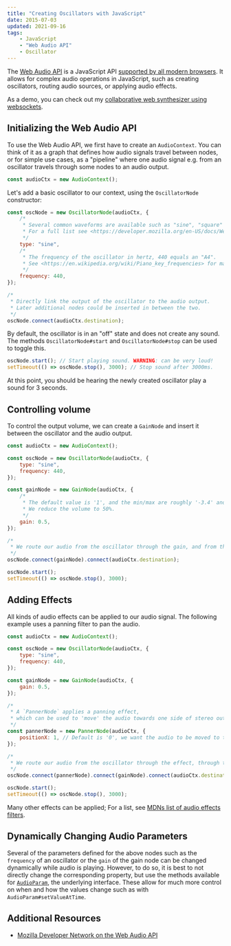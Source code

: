 ```yaml
---
title: "Creating Oscillators with JavaScript"
date: 2015-07-03
updated: 2021-09-16
tags:
    - JavaScript
    - "Web Audio API"
    - Oscillator
---
```


The [Web Audio API](https://developer.mozilla.org/en-US/docs/Web/API/Web_Audio_API) is a JavaScript API [supported by all modern browsers](https://developer.mozilla.org/en-US/docs/Web/API/Web_Audio_API#browser_compatibility). It allows for complex audio operations in JavaScript, such as creating oscillators, routing audio sources, or applying audio effects.

As a demo, you can check out my [collaborative web synthesizer using websockets](https://github.com/FelixRilling/socketsynth).

<!-- more -->

## Initializing the Web Audio API

To use the Web Audio API, we first have to create an `AudioContext`. You can think of it as a graph that defines how audio signals travel between nodes, or for simple use cases, as a "pipeline" where one audio signal e.g. from an oscillator travels through some nodes to an audio output.


```javascript
const audioCtx = new AudioContext();
```

Let's add a basic oscillator to our context, using the `OscillatorNode` constructor:

```javascript
const oscNode = new OscillatorNode(audioCtx, {
    /*
     * Several common waveforms are available such as "sine", "square" or "sawtooth".
     * For a full list see <https://developer.mozilla.org/en-US/docs/Web/API/OscillatorNode/type>.
     */
    type: "sine",
    /*
     * The frequency of the oscillator in hertz, 440 equals an "A4".
     * See <https://en.wikipedia.org/wiki/Piano_key_frequencies> for mapping between keys and frequencies.
     */
    frequency: 440,
});

/*
 * Directly link the output of the oscillator to the audio output.
 * Later additional nodes could be inserted in between the two.
 */
oscNode.connect(audioCtx.destination);
```

By default, the oscillator is in an "off" state and does not create any sound. The methods `OscillatorNode#start` and `OscillatorNode#stop` can be used to toggle this.

```javascript
oscNode.start(); // Start playing sound. WARNING: can be very loud!
setTimeout(() => oscNode.stop(), 3000); // Stop sound after 3000ms.
```

At this point, you should be hearing the newly created oscillator play a sound for 3 seconds.

## Controlling volume

To control the output volume, we can create a `GainNode` and insert it between the oscillator and the audio output.

```javascript
const audioCtx = new AudioContext();

const oscNode = new OscillatorNode(audioCtx, {
    type: "sine",
    frequency: 440,
});

const gainNode = new GainNode(audioCtx, {
    /*
     * The default value is '1', and the min/max are roughly '-3.4' and '3.4' respectively.
     * We reduce the volume to 50%.
     */
    gain: 0.5,
});

/*
 * We route our audio from the oscillator through the gain, and from there to the output.
 */
oscNode.connect(gainNode).connect(audioCtx.destination);

oscNode.start();
setTimeout(() => oscNode.stop(), 3000);
```

## Adding Effects

All kinds of audio effects can be applied to our audio signal. The following example uses a panning filter to pan the audio.

```javascript
const audioCtx = new AudioContext();

const oscNode = new OscillatorNode(audioCtx, {
    type: "sine",
    frequency: 440,
});

const gainNode = new GainNode(audioCtx, {
    gain: 0.5,
});

/*
 * A `PannerNode` applies a panning effect,
 * which can be used to 'move' the audio towards one side of stereo output.
 */
const pannerNode = new PannerNode(audioCtx, {
    positionX: 1, // Default is '0', we want the audio to be moved to the right side.
});

/*
 * We route our audio from the oscillator through the effect, through the gain, and from there to the output.
 */
oscNode.connect(pannerNode).connect(gainNode).connect(audioCtx.destination);

oscNode.start();
setTimeout(() => oscNode.stop(), 3000);
```

Many other effects can be applied; For a list, see [MDNs list of audio effects filters](https://developer.mozilla.org/en-US/docs/Web/API/Web_Audio_API#defining_audio_effects_filters).

## Dynamically Changing Audio Parameters

Several of the parameters defined for the above nodes such as the `frequency` of an oscillator or the `gain` of the gain node can be changed dynamically while audio is playing. However, to do so, it is best to not directly change the corresponding property, but use the methods available for [`AudioParam`](https://developer.mozilla.org/en-US/docs/Web/API/AudioParam), the underlying interface. These allow for much more control on when and how the values change such as with `AudioParam#setValueAtTime`.

## Additional Resources

-   [Mozilla Developer Network on the Web Audio API](https://developer.mozilla.org/en-US/docs/Web/API/Web_Audio_API)
